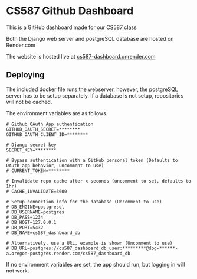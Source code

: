 # CS587 Github Dashboard

This is a GitHub dashboard made for our CS587 class

Both the Django web server and postgreSQL database are hosted on Render.com

The website is hosted live at [cs587-dashboard.onrender.com](https://cs587-dashboard.onrender.com)

## Deploying

The included docker file runs the webserver, however, the postgreSQL server has to be setup separately. If a database is not setup, repositories will not be cached.

The environment variables are as follows.

```properties
# Github OAuth App authentication
GITHUB_OAUTH_SECRET=********
GITHUB_OAUTH_CLIENT_ID=********

# Django secret key
SECRET_KEY=********

# Bypass authentication with a GitHub personal token (Defaults to OAuth app behavior, uncomment to use)
# CURRENT_TOKEN=********

# Invalidate repo cache after x seconds (uncomment to set, defaults to 1hr)
# CACHE_INVALIDATE=3600

# Setup connection info for the database (Uncomment to use)
# DB_ENGINE=postgresql
# DB_USERNAME=postgres
# DB_PASS=1234
# DB_HOST=127.0.0.1
# DB_PORT=5432
# DB_NAME=cs587_dashboard_db

# Alternatively, use a URL, example is shown (Uncomment to use)
# DB_URL=postgres://cs587_dashboard_db_user:*********@dpg-******-a.oregon-postgres.render.com/cs587_dashboard_db
```

If no environment variables are set, the app should run, but logging in will not work.
